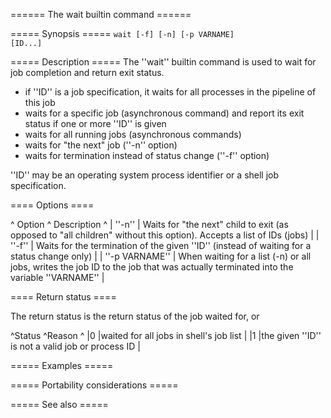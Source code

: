 ====== The wait builtin command ======

===== Synopsis =====
<code>wait [-f] [-n] [-p VARNAME] [ID...]</code>

===== Description =====
The ''wait'' builtin command is used to wait for job completion and return exit status.

  * if ''ID'' is a job specification, it waits for all processes in the pipeline of this job
  * waits for a specific job (asynchronous command) and report its exit status if one or more ''ID'' is given
  * waits for all running jobs (asynchronous commands)
  * waits for &quot;the next&quot; job (''-n'' option)
  * waits for termination instead of status change (''-f'' option)

''ID'' may be an operating system process identifier or a shell job specification.

==== Options ====

^ Option          ^ Description                                                                                                                        ^
| ''-n''          | Waits for &quot;the next&quot; child to exit (as opposed to &quot;all children&quot; without this option). Accepts a list of IDs (jobs)                |
| ''-f''          | Waits for the termination of the given ''ID'' (instead of waiting for a status change only)                                        |
| ''-p VARNAME''  | When waiting for a list (-n) or all jobs, writes the job ID to the job that was actually terminated into the variable ''VARNAME''  |

==== Return status ====

The return status is the return status of the job waited for, or

^Status  ^Reason  ^
|0     |waited for all jobs in shell's job list  |
|1     |the given ''ID'' is not a valid job or process ID  |

===== Examples =====


===== Portability considerations =====


===== See also =====

